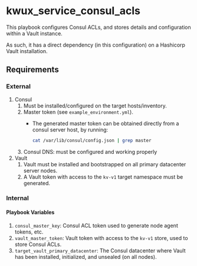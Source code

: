# kwux_service_consul_acls

This playbook configures Consul ACLs, and stores details and configuration
within a Vault instance.

As such, it has a direct dependency (in this configuration) on a
Hashicorp Vault installation.

## Requirements

### External

1. Consul
   1. Must be installed/configured on the target hosts/inventory.
   1. Master token (see `example_environment.yml`).
      - The generated master token can be obtained directly from a consul server
        host, by running:
        
        ```sh
        cat /var/lib/consul/config.json | grep master
        ```
    2. Consul DNS: must be configured and working properly
2. Vault
   1. Vault must be installed and bootstrapped on all primary datacenter
      server nodes.
   2. A Vault token with access to the `kv-v1` target namespace must be
      generated.

### Internal

#### Playbook Variables

1. `consul_master_key`: Consul ACL token used to generate node agent tokens, etc.
2. `vault_master_token`: Vault token with access to the `kv-v1` store, used to
   store Consul ACLs.
3. `target_vault_primary_datacenter`: The Consul datacenter where Vault has been
   installed, initialized, and unsealed (on all nodes).
